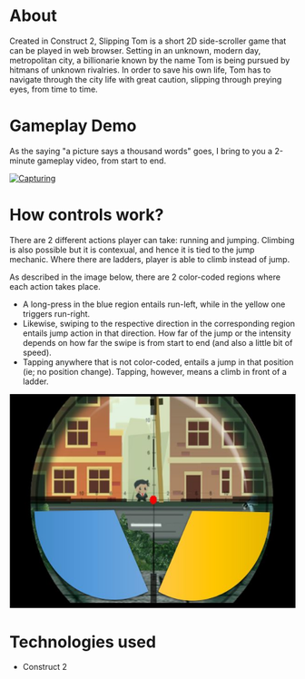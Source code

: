 # About

  Created in Construct 2, Slipping Tom is a short 2D side-scroller game that can be played in web browser. Setting in an unknown, modern day, metropolitan city, a billionarie known by the name Tom is being pursued by hitmans of unknown rivalries. In order to save his own life, Tom has to navigate through the city life with great caution, slipping through preying eyes, from time to time.
  
  
  
 # Gameplay Demo
 
 As the saying "a picture says a thousand words" goes, I bring to you a 2-minute gameplay video, from start to end.

[![Capturing](http://img.youtube.com/vi/1_DRGgIcUy0/0.jpg)](https://www.youtube.com/watch?v=1_DRGgIcUy0 "Slipping Tom")



# How controls work?

There are 2 different actions player can take: running and jumping. Climbing is also possible but it is contexual, and hence it is tied to the jump mechanic. Where there are ladders, player is able to climb instead of jump.

As described in the image below, there are 2 color-coded regions where each action takes place.
- A long-press in the blue region entails run-left, while in the yellow one triggers run-right.
- Likewise, swiping to the respective direction in the corresponding region entails jump action in that direction. How far of the jump or the intensity depends on how far the swipe is from start to end (and also a little bit of speed).
- Tapping anywhere that is not color-coded, entails a jump in that position (ie; no position change). Tapping, however, means a climb in front of a ladder.

![Capturing](/press/controls.JPG)




# Technologies used

- Construct 2
